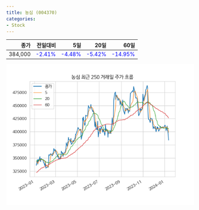 ```yaml
---
title: 농심 (004370)
categories:
- Stock
---
```


|종가|전일대비|5일|20일|60일|
|---:|-------:|--:|---:|---:|
|384,000|<span style="color: blue">-2.41%</span>|<span style="color: blue">-4.48%</span>|<span style="color: blue">-5.42%</span>|<span style="color: blue">-14.95%</span>|


<!-- more -->

![004370](/assets/images/stock/004370.png)